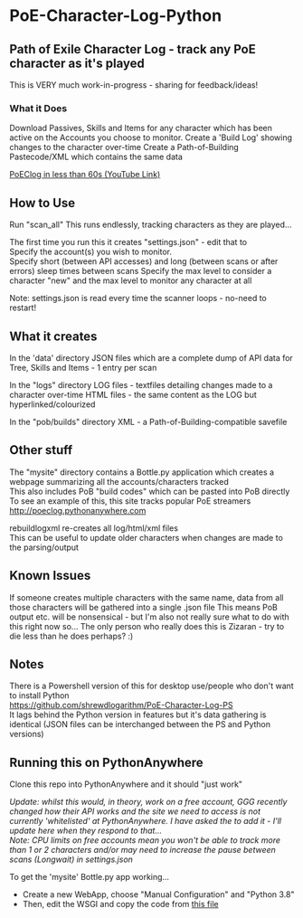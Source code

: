 # PoE-Character-Log-Python #
## Path of Exile Character Log - track any PoE character as it's played ##

This is VERY much work-in-progress - sharing for feedback/ideas!

### What it Does ###
Download Passives, Skills and Items for any character which has been active on the Accounts you choose to monitor.
Create a 'Build Log' showing changes to the character over-time
Create a Path-of-Building Pastecode/XML which contains the same data

[PoEClog in less than 60s (YouTube Link)](https://www.youtube.com/watch?v=Mje0pl9L8sY)

## How to Use ##
Run "scan_all"
This runs endlessly, tracking characters as they are played...  

The first time you run this it creates "settings.json" - edit that to  
Specify the account(s) you wish to monitor.  
Specify short (between API accesses) and long (between scans or after errors) sleep times between scans
Specify the max level to consider a character "new" and the max level to monitor any character at all

Note: settings.json is read every time the scanner loops - no-need to restart!

## What it creates ##
In the 'data' directory 
JSON files which are a complete dump of API data for Tree, Skills and Items - 1 entry per scan

In the "logs" directory 
LOG files - textfiles detailing changes made to a character over-time
HTML files - the same content as the LOG but hyperlinked/colourized 

In the "pob/builds" directory 
XML - a Path-of-Building-compatible savefile 

## Other stuff ##
The "mysite" directory contains a Bottle.py application which creates a webpage summarizing all the accounts/characters tracked  
This also includes PoB "build codes" which can be pasted into PoB directly  
To see an example of this, this site tracks popular PoE streamers  
http://poeclog.pythonanywhere.com

rebuildlogxml re-creates all log/html/xml files  
This can be useful to update older characters when changes are made to the parsing/output

## Known Issues ##
If someone creates multiple characters with the same name, data from all those characters will be gathered into a single .json file
This means PoB output etc. will be nonsensical - but I'm also not really sure what to do with this right now so...
The only person who really does this is Zizaran - try to die less than he does perhaps? :)

## Notes ##
There is  a Powershell version of this for desktop use/people who don't want to install Python  
https://github.com/shrewdlogarithm/PoE-Character-Log-PS  
It lags behind the Python version in features but it's data gathering is identical (JSON files can be interchanged between the PS and Python versions)

## Running this on PythonAnywhere ##
Clone this repo into PythonAnywhere and it should "just work"  

_Update: whilst this would, in theory, work on a free account, GGG recently changed how their API works and the site we need to access is not currently 'whitelisted' at PythonAnywhere.  I have asked the to add it - I'll update here when they respond to that..._  
_Note: CPU limits on free accounts mean you won't be able to track more than 1 or 2 characters and/or may need to increase the pause between scans (Longwait) in settings.json_  

To get the 'mysite' Bottle.py app working...  
- Create a new WebApp, choose "Manual Configuration" and "Python 3.8"  
- Then, edit the WSGI and copy the code from [this file](mysite/example.wsgi)  
